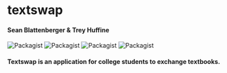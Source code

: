 # textswap
#### Sean Blattenberger & Trey Huffine

![Packagist](https://img.shields.io/badge/Angular-1.4.1-red.svg?style=flat-square) ![Packagist](https://img.shields.io/badge/Express-4.12.4-blue.svg?style=flat-square) ![Packagist](https://img.shields.io/badge/Node-0.12.4-green.svg?style=flat-square) ![Packagist](https://img.shields.io/badge/MongoDB-3.0.4-orange.svg?style=flat-square)

#### Textswap is an application for college students to exchange textbooks.

